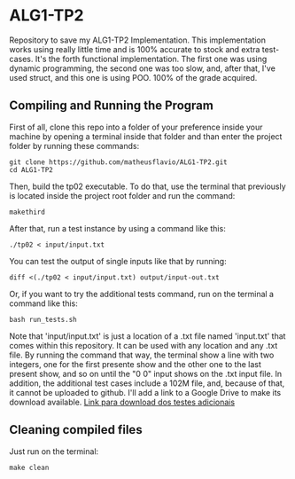 # ALG1-TP2
Repository to save my ALG1-TP2 Implementation.
This implementation works using really little time and is 100% accurate to stock and extra test-cases.
It's the forth functional implementation. The first one was using dynamic programming, the second one was too slow, and, after that, I've used struct, and this one is using POO.
100% of the grade acquired.

## Compiling and Running the Program
First of all, clone this repo into a folder of your preference inside your machine by opening a terminal inside that folder and than enter the project folder by running these commands:
```
git clone https://github.com/matheusflavio/ALG1-TP2.git
cd ALG1-TP2
```
Then, build the tp02 executable. To do that, use the terminal that previously is located inside the project root folder and run the command:
```
makethird
```
After that, run a test instance by using a command like this:
```
./tp02 < input/input.txt
```

You can test the output of single inputs like that by running:
```
diff <(./tp02 < input/input.txt) output/input-out.txt
```

Or, if you want to try the additional tests command, run on the terminal a command like this:
```
bash run_tests.sh
```
Note that 'input/input.txt' is just a location of a .txt file named 'input.txt' that comes within this repository. It can be used with any location and any .txt file. By running the command that way, the terminal show a line with two integers, one for the first presente show and the other one to the last present show, and so on until the "0 0" input shows on the .txt input file.
In addition, the additional test cases include a 102M file, and, because of that, it cannot be uploaded to github. I'll add a link to a Google Drive to make its download available.
[Link para download dos testes adicionais](https://drive.google.com/file/d/1mcS8qprrqAcg5z8LI2Q3MTSwR5htGRjF/view?usp=sharing)

## Cleaning compiled files
Just run on the terminal:
```
make clean
```

